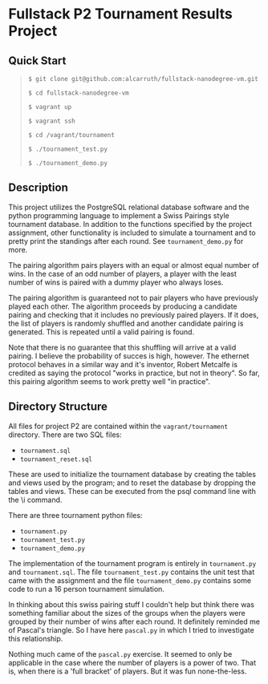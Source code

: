 
# Fullstack P2 Tournament Results Project

## Quick Start

> `$ git clone git@github.com:alcarruth/fullstack-nanodegree-vm.git`
>
> `$ cd fullstack-nanodegree-vm`
>
> `$ vagrant up`
>
> `$ vagrant ssh`
>
> `$ cd /vagrant/tournament`
>
> `$ ./tournament_test.py`
>
> `$ ./tournament_demo.py`

## Description 

This project utilizes the PostgreSQL relational database software and
the python programming language to implement a Swiss Pairings style
tournament database. In addition to the functions specified by the
project assignment, other functionality is included to simulate a
tournament and to pretty print the standings after each round.  See
`tournament_demo.py` for more.

The pairing algorithm pairs players with an equal or almost equal
number of wins.  In the case of an odd number of players, a player
with the least number of wins is paired with a dummy player who always
loses.

The pairing algorithm is guaranteed not to pair players who have
previously played each other.  The algorithm proceeds by producing a
candidate pairing and checking that it includes no previously paired
players.  If it does, the list of players is randomly shuffled and
another candidate pairing is generated.  This is repeated until a
valid pairing is found.

Note that there is no guarantee that this shuffling will arrive at a
valid pairing.  I believe the probability of succes is high, however.
The ethernet protocol behaves in a similar way and it's inventor,
Robert Metcalfe is credited as saying the protocol "works in practice,
but not in theory".  So far, this pairing algorithm seems to work
pretty well "in practice".

## Directory Structure

All files for project P2 are contained within the `vagrant/tournament`
directory.  There are two SQL files:

 * `tournament.sql`
 * `tournament_reset.sql`

These are used to initialize the tournament database by creating the 
tables and views used by the program; and to reset the database by dropping
the tables and views. These can be executed from the psql command line with 
the \i command.

There are three tournament python files:

 * `tournament.py`
 * `tournament_test.py`
 * `tournament_demo.py`

The implementation of the tournament program is entirely in
`tournament.py` and `tournament.sql`.  The file `tournament_test.py`
contains the unit test that came with the assignment and the file
`tournament_demo.py` contains some code to run a 16 person tournament
simulation.

In thinking about this swiss pairing stuff I couldn't help but think
there was something familiar about the sizes of the groups when the 
players were grouped by their number of wins after each round.  It 
definitely reminded me of Pascal's triangle.  So I have here `pascal.py`
in which I tried to investigate this relationship.

Nothing much came of the `pascal.py` exercise.  It seemed to only be
applicable in the case where the number of players is a power of two.
That is, when there is a 'full bracket' of players.  But it was fun
none-the-less.
